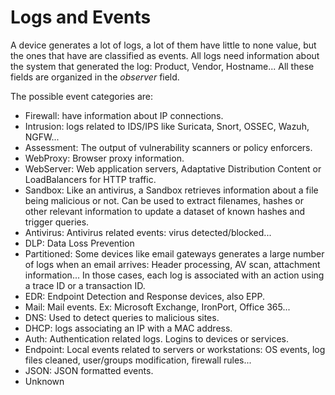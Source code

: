 # Logs and Events

A device generates a lot of logs, a lot of them have little to none value, but the ones that have are classified as events.
All logs need information about the system that generated the log: Product, Vendor, Hostname... All these fields are organized in the *observer* field.

The possible event categories are:

* Firewall: have information about IP connections.
* Intrusion: logs related to IDS/IPS like Suricata, Snort, OSSEC, Wazuh, NGFW... 
* Assessment: The output of vulnerability scanners or policy enforcers. 
* WebProxy: Browser proxy information.
* WebServer: Web application servers, Adaptative Distribution Content or LoadBalancers for HTTP traffic.
* Sandbox: Like an antivirus, a Sandbox retrieves information about a file being malicious or not. Can be used to extract filenames, hashes or other relevant information to update a dataset of known hashes and trigger queries.
* Antivirus: Antivirus related events: virus detected/blocked...
* DLP: Data Loss Prevention
* Partitioned:  Some devices like email gateways generates a large number of logs when an email arrives: Header processing, AV scan, attachment information... In those cases, each log is associated with an action using a trace ID or a transaction ID.
* EDR: Endpoint Detection and Response devices, also EPP.
* Mail: Mail events. Ex: Microsoft Exchange, IronPort, Office 365...
* DNS: Used to detect queries to malicious sites.
* DHCP: logs associating an IP with a MAC address.
* Auth: Authentication related logs. Logins to devices or services.
* Endpoint: Local events related to servers or workstations: OS events, log files cleaned, user/groups modification, firewall rules...
* JSON: JSON formatted events.
* Unknown